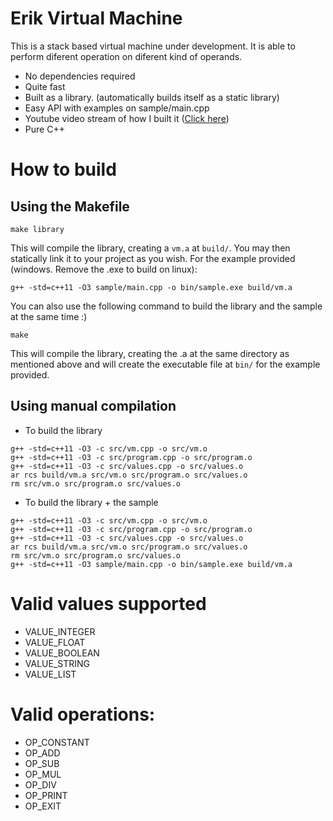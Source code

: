 # Erik Virtual Machine
This is a stack based virtual machine under development. It is able
to perform diferent operation on diferent kind of operands.

- No dependencies required
- Quite fast
- Built as a library. (automatically builds itself as a static library)
- Easy API with examples on sample/main.cpp
- Youtube video stream of how I built it ([Click here](https://www.youtube.com/watch?v=hWkkY2M3lHQ))
- Pure C++

# How to build

## Using the Makefile

```
make library
```

This will compile the library, creating a `vm.a` at `build/`. You may then statically link it to your project as you wish.
For the example provided (windows. Remove the .exe to build on linux):

```
g++ -std=c++11 -O3 sample/main.cpp -o bin/sample.exe build/vm.a
```

You can also use the following command to build the library and the sample at the same time :)

```
make
```

This will compile the library, creating the .a at the same directory as mentioned above and will create the executable
file at `bin/` for the example provided.

## Using manual compilation

- To build the library

```
g++ -std=c++11 -O3 -c src/vm.cpp -o src/vm.o
g++ -std=c++11 -O3 -c src/program.cpp -o src/program.o
g++ -std=c++11 -O3 -c src/values.cpp -o src/values.o
ar rcs build/vm.a src/vm.o src/program.o src/values.o
rm src/vm.o src/program.o src/values.o
```

- To build the library + the sample

```
g++ -std=c++11 -O3 -c src/vm.cpp -o src/vm.o
g++ -std=c++11 -O3 -c src/program.cpp -o src/program.o
g++ -std=c++11 -O3 -c src/values.cpp -o src/values.o
ar rcs build/vm.a src/vm.o src/program.o src/values.o
rm src/vm.o src/program.o src/values.o
g++ -std=c++11 -O3 sample/main.cpp -o bin/sample.exe build/vm.a
```

# Valid values supported

- VALUE_INTEGER
- VALUE_FLOAT
- VALUE_BOOLEAN
- VALUE_STRING
- VALUE_LIST

# Valid operations:

- OP_CONSTANT
- OP_ADD
- OP_SUB
- OP_MUL
- OP_DIV
- OP_PRINT
- OP_EXIT

